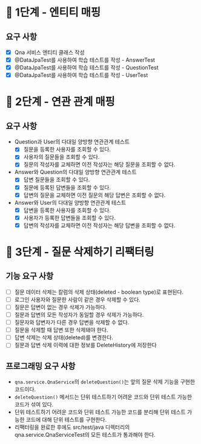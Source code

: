 # 🚀 1단계 - 엔티티 매핑

## 요구 사항
- [x] Qna 서비스 엔티티 클래스 작성
- [x] @DataJpaTest를 사용하여 학습 테스트를 작성 - AnswerTest
- [x] @DataJpaTest를 사용하여 학습 테스트를 작성 - QuestionTest
- [x] @DataJpaTest를 사용하여 학습 테스트를 작성 - UserTest

# 🚀 2단계 - 연관 관계 매핑

## 요구 사항
- Question과 User의 다대일 양방향 연관관계 테스트
  - [x] 질문을 등록한 사용자를 조회할 수 있다.
  - [x] 사용자의 질문들을 조회할 수 있다.
  - [x] 질문의 작성자를 교체하면 이전 작성자는 해당 질문을 조회할 수 없다. 
 
- Answer와 Question의 다대일 양방향 연관관계 테스트
  - [x] 답변 질문들을 조회할 수 있다.
  - [x] 질문에 등록된 답변들을 조회할 수 있다.
  - [x] 답변의 질문을 교체하면 이전 질문의 해당 답변은 조회할 수 없다.

- Answer와 User의 다대일 양방향 연관관계 테스트
  - [x] 답변을 등록한 사용자를 조회할 수 있다.
  - [x] 사용자가 등록한 답변들을 조회할 수 있다.
  - [x] 답변의 작성자를 교체하면 이전 작성자는 해당 답변을 조회할 수 없다. 

# 🚀 3단계 - 질문 삭제하기 리팩터링

## 기능 요구 사항
- [ ] 질문 데이터 삭제는 칼럼의 삭제 상태(deleted - boolean type)로 표현된다.
- [ ] 로그인 사용자와 질문한 사람이 같은 경우 삭제할 수 있다.
- [ ] 질문은 답변이 없는 경우 삭제가 가능하다.
- [ ] 질문과 답변의 모든 작성자가 동일할 경우 삭제가 가능하다.
- [ ] 질문자와 답변자가 다른 경우 답변을 삭제할 수 없다.
- [ ] 질문을 삭제할 때 답변 또한 삭제돼야 한다.
- [ ] 답변 삭제는 삭제 상태(deleted)를 변경한다.
- [ ] 질문과 답변 삭제 이력에 대한 정보를 DeleteHistory에 저장한다

## 프로그래밍 요구 사항
- `qna.service.QnaService`의 `deleteQuestion()`는 앞의 질문 삭제 기능을 구현한 코드이다. 
- `deleteQuestion()` 메서드는 단위 테스트하기 어려운 코드와 단위 테스트 가능한 코드가 섞여 있다.
- 단위 테스트하기 어려운 코드와 단위 테스트 가능한 코드를 분리해 단위 테스트 가능한 코드에 대해 단위 테스트를 구현한다.
- 리팩터링을 완료한 후에도 src/test/java 디렉터리의 qna.service.QnaServiceTest의 모든 테스트가 통과해야 한다.
